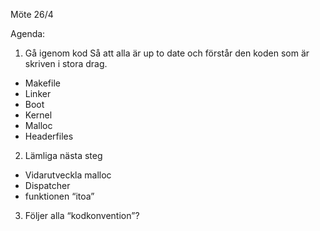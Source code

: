 Möte 26/4

Agenda:

1. Gå igenom kod
Så att alla är up to date och förstår den koden som är skriven i stora drag.
- Makefile
- Linker
- Boot
- Kernel
- Malloc
- Headerfiles

2. Lämliga nästa steg

- Vidarutveckla malloc
- Dispatcher
- funktionen “itoa”

3. Följer alla “kodkonvention”?
